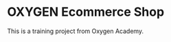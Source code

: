 # OXYGEN Ecommerce Shop
This is a training project from Oxygen Academy.                                                        
  
  
 
 
